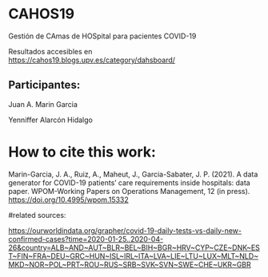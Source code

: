 # CAHOS19
Gestión de CAmas de HOSpital para pacientes COVID-19

Resultados accesibles en https://cahos19.blogs.upv.es/category/dahsboard/
## Participantes:
Juan A. Marin Garcia

Yenniffer Alarcón Hidalgo

##
# How to cite this work:
Marin-Garcia, J. A., Ruiz, A., Maheut, J., Garcia-Sabater, J. P. (2021). A data generator for COVID-19 patients’ care requirements inside hospitals: data paper. WPOM-Working Papers on Operations Management, 12 (in press). https://doi.org/10.4995/wpom.15332

#related sources:

https://ourworldindata.org/grapher/covid-19-daily-tests-vs-daily-new-confirmed-cases?time=2020-01-25..2020-04-26&country=ALB~AND~AUT~BLR~BEL~BIH~BGR~HRV~CYP~CZE~DNK~EST~FIN~FRA~DEU~GRC~HUN~ISL~IRL~ITA~LVA~LIE~LTU~LUX~MLT~NLD~MKD~NOR~POL~PRT~ROU~RUS~SRB~SVK~SVN~SWE~CHE~UKR~GBR
